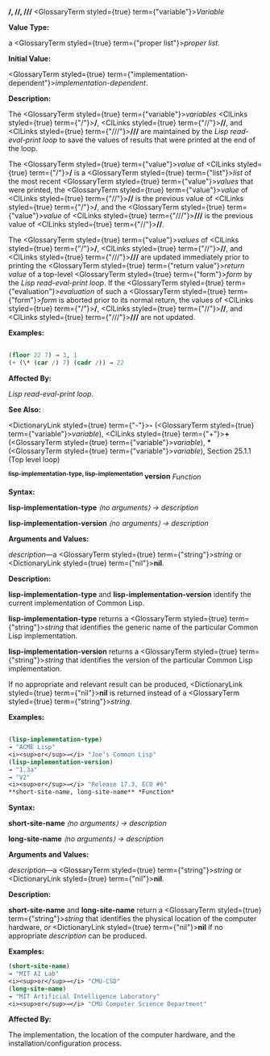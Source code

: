 **/, //, ///** <GlossaryTerm styled={true} term={"variable"}><i>Variable</i></GlossaryTerm> 



**Value Type:** 



a <GlossaryTerm styled={true} term={"proper list"}><i>proper list</i></GlossaryTerm>. 



**Initial Value:** 



<GlossaryTerm styled={true} term={"implementation-dependent"}><i>implementation-dependent</i></GlossaryTerm>. 



**Description:** 



The <GlossaryTerm styled={true} term={"variable"}><i>variables</i></GlossaryTerm> <ClLinks styled={true} term={"/"}><b>/</b></ClLinks>, <ClLinks styled={true} term={"//"}><b>//</b></ClLinks>, and <ClLinks styled={true} term={"///"}><b>///</b></ClLinks> are maintained by the *Lisp read-eval-print loop* to save the values of results that were printed at the end of the loop. 



The <GlossaryTerm styled={true} term={"value"}><i>value</i></GlossaryTerm> of <ClLinks styled={true} term={"/"}><b>/</b></ClLinks> is a <GlossaryTerm styled={true} term={"list"}><i>list</i></GlossaryTerm> of the most recent <GlossaryTerm styled={true} term={"value"}><i>values</i></GlossaryTerm> that were printed, the <GlossaryTerm styled={true} term={"value"}><i>value</i></GlossaryTerm> of <ClLinks styled={true} term={"//"}><b>//</b></ClLinks> is the previous value of <ClLinks styled={true} term={"/"}><b>/</b></ClLinks>, and the <GlossaryTerm styled={true} term={"value"}><i>value</i></GlossaryTerm> of <ClLinks styled={true} term={"///"}><b>///</b></ClLinks> is the previous value of <ClLinks styled={true} term={"//"}><b>//</b></ClLinks>. 



The <GlossaryTerm styled={true} term={"value"}><i>values</i></GlossaryTerm> of <ClLinks styled={true} term={"/"}><b>/</b></ClLinks>, <ClLinks styled={true} term={"//"}><b>//</b></ClLinks>, and <ClLinks styled={true} term={"///"}><b>///</b></ClLinks> are updated immediately prior to printing the <GlossaryTerm styled={true} term={"return value"}><i>return value</i></GlossaryTerm> of a top-level <GlossaryTerm styled={true} term={"form"}><i>form</i></GlossaryTerm> by the *Lisp read-eval-print loop*. If the <GlossaryTerm styled={true} term={"evaluation"}><i>evaluation</i></GlossaryTerm> of such a <GlossaryTerm styled={true} term={"form"}><i>form</i></GlossaryTerm> is aborted prior to its normal return, the values of <ClLinks styled={true} term={"/"}><b>/</b></ClLinks>, <ClLinks styled={true} term={"//"}><b>//</b></ClLinks>, and <ClLinks styled={true} term={"///"}><b>///</b></ClLinks> are not updated. 



**Examples:**
```lisp
 
(floor 22 7) → 3, 1 
(+ (\* (car /) 7) (cadr /)) → 22 
```
**Affected By:** 



*Lisp read-eval-print loop*. 



**See Also:** 



<DictionaryLink styled={true} term={"-"}><b>-</b></DictionaryLink> (<GlossaryTerm styled={true} term={"variable"}><i>variable</i></GlossaryTerm>), <ClLinks styled={true} term={"+"}><b>+</b></ClLinks> (<GlossaryTerm styled={true} term={"variable"}><i>variable</i></GlossaryTerm>), **\*** (<GlossaryTerm styled={true} term={"variable"}><i>variable</i></GlossaryTerm>), Section 25.1.1 (Top level loop) 







 



 



<b><sup>lisp-implementation-type, lisp-implementation</sup> version</b> <i>Function</i> 



**Syntax:** 



**lisp-implementation-type** *⟨no arguments⟩ → description* 



**lisp-implementation-version** *⟨no arguments⟩ → description* 



**Arguments and Values:** 



*description*—a <GlossaryTerm styled={true} term={"string"}><i>string</i></GlossaryTerm> or <DictionaryLink styled={true} term={"nil"}><b>nil</b></DictionaryLink>. 



**Description:** 



**lisp-implementation-type** and **lisp-implementation-version** identify the current implementation of Common Lisp. 



**lisp-implementation-type** returns a <GlossaryTerm styled={true} term={"string"}><i>string</i></GlossaryTerm> that identifies the generic name of the particular Common Lisp implementation. 



**lisp-implementation-version** returns a <GlossaryTerm styled={true} term={"string"}><i>string</i></GlossaryTerm> that identifies the version of the particular Common Lisp implementation. 



If no appropriate and relevant result can be produced, <DictionaryLink styled={true} term={"nil"}><b>nil</b></DictionaryLink> is returned instead of a <GlossaryTerm styled={true} term={"string"}><i>string</i></GlossaryTerm>. 

**Examples:**
```lisp
 
(lisp-implementation-type) 
→ "ACME Lisp" 
<i><sup>or</sup>→</i> "Joe’s Common Lisp" 
(lisp-implementation-version) 
→ "1.3a" 
→ "V2" 
<i><sup>or</sup>→</i> "Release 17.3, ECO #6" 
**short-site-name, long-site-name** *Function* 
```
**Syntax:** 



**short-site-name** *⟨no arguments⟩ → description* 



**long-site-name** *⟨no arguments⟩ → description* 







 



 



**Arguments and Values:** 



*description*—a <GlossaryTerm styled={true} term={"string"}><i>string</i></GlossaryTerm> or <DictionaryLink styled={true} term={"nil"}><b>nil</b></DictionaryLink>. 



**Description:** 



**short-site-name** and **long-site-name** return a <GlossaryTerm styled={true} term={"string"}><i>string</i></GlossaryTerm> that identifies the physical location of the computer hardware, or <DictionaryLink styled={true} term={"nil"}><b>nil</b></DictionaryLink> if no appropriate *description* can be produced. 



**Examples:**
```lisp
(short-site-name) 
→ "MIT AI Lab" 
<i><sup>or</sup>→</i> "CMU-CSD" 
(long-site-name) 
→ "MIT Artificial Intelligence Laboratory" 
<i><sup>or</sup>→</i> "CMU Computer Science Department" 
```
**Affected By:** 



The implementation, the location of the computer hardware, and the installation/configuration process. 



